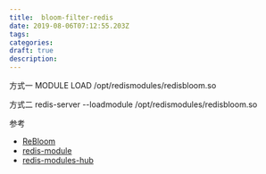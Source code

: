 ```yaml
---
title:  bloom-filter-redis
date: 2019-08-06T07:12:55.203Z
tags: 
categories:
draft: true
description: 
---
```


方式一
MODULE LOAD /opt/redismodules/redisbloom.so

方式二
redis-server --loadmodule /opt/redismodules/redisbloom.so

参考  

- [ReBloom](https://redislabs.com/blog/rebloom-bloom-filter-datatype-redis/)
- [redis-module](https://segmentfault.com/a/1190000015976157)
- [redis-modules-hub](https://redislabs.com/community/redis-modules-hub/)